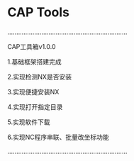# CAP Tools
...................................................................

CAP工具箱v1.0.0

1.基础框架搭建完成

2.实现检测NX是否安装

3.实现便捷安装NX

4.实现打开指定目录

5.实现软件下载

6.实现NC程序串联、批量改坐标功能
 
...................................................................
